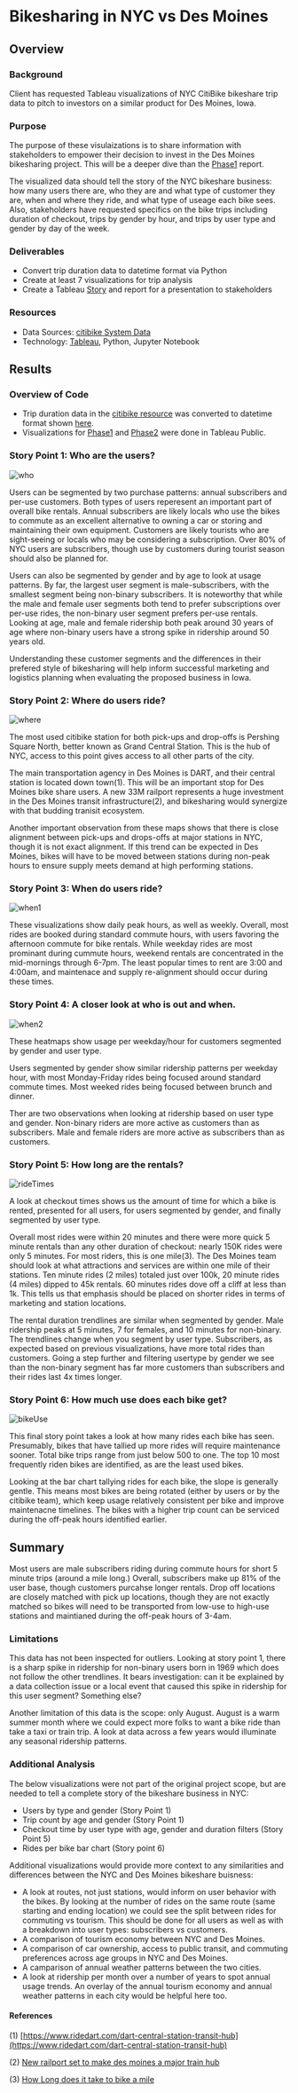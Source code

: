 # Bikesharing in NYC vs Des Moines

## Overview
 
### Background
Client has requested Tableau visualizations of NYC CitiBike bikeshare trip data to pitch to investors on a similar product for Des Moines, Iowa.  

### Purpose
The purpose of these visulaizations is to share information with stakeholders to empower their decision to invest in the Des Moines bikesharing project.  This will be a deeper dive than the [Phase1](https://public.tableau.com/views/CitiBikeNYC_Phase1/NYCCitiBikeStoryPhase1?:language=en-US&publish=yes&:display_count=n&:origin=viz_share_link) report. 

The visualized data should tell the story of the NYC bikeshare business: how many users there are, who they are and what type of customer they are, when and where they ride, and what type of useage each bike sees. Also, stakeholders have requested specifics on the bike trips including duration of checkout, trips by gender by hour, and trips by user type and gender by day of the week. 

### Deliverables
 - Convert trip duration data to datetime format via Python
 - Create at least 7 visualizations for trip analysis
 - Create a Tableau [Story](https://public.tableau.com/app/profile/aurora.christensen/viz/CitiBikeNYC_Phase2/NYCStory?publish=yes) and report for a presentation to stakeholders
 
### Resources
 - Data Sources: [citibike System Data](https://ride.citibikenyc.com/system-data)
 - Technology: [Tableau](https://public.tableau.com/s/), Python, Jupyter Notebook

## Results

### Overview of Code
 - Trip duration data in the [citibike resource](https://ride.citibikenyc.com/system-data) was converted to datetime format shown [here](https://github.com/aberloro/bikesharing/blob/main/NYC_CitiBike_Challenge.ipynb).
 - Visualizations for [Phase1](https://public.tableau.com/views/CitiBikeNYC_Phase1/NYCCitiBikeStoryPhase1?:language=en-US&publish=yes&:display_count=n&:origin=viz_share_link) and [Phase2](https://public.tableau.com/views/CitiBikeNYC_Phase2/NYCStory?:language=en-US&publish=yes&:display_count=n&:origin=viz_share_link) were done in Tableau Public. 

### Story Point 1: Who are the users?

![who](https://user-images.githubusercontent.com/93740725/161343097-6fa21d90-72fc-4de4-b45c-f9959942f827.png)

Users can be segmented by two purchase patterns: annual subscribers and per-use customers.  Both types of users reperesent an important part of overall bike rentals.  Annual subscribers are likely locals who use the bikes to commute as an excellent alternative to owning a car or storing and maintaining their own equipment.  Customers are likely tourists who are sight-seeing or locals who may be considering a subscription.  Over 80% of NYC users are subscribers, though use by customers during tourist season should also be planned for. 

Users can also be segmented by gender and by age to look at usage patterns.  By far, the largest user segment is male-subscribers, with the smallest segment being non-binary subscribers.  It is noteworthy that while the male and female user segments both tend to prefer subscriptions over per-use rides, the non-binary user segment prefers per-use rentals.  Looking at age, male and female ridership both peak around 30 years of age where non-binary users have a strong spike in ridership around 50 years old.  

Understanding these customer segments and the differences in their prefered style of bikesharing will help inform successful marketing and logistics planning when evaluating the proposed business in Iowa.  

 ### Story Point 2: Where do users ride?

![where](https://user-images.githubusercontent.com/93740725/161343112-203356e2-0a46-4400-b9ae-06d7b4e3eafc.png)

The most used citibike station for both pick-ups and drop-offs is Pershing Square North, better known as Grand Central Station.  This is the hub of NYC, access to this point gives access to all other parts of the city. 

The main transportation agency in Des Moines is DART, and their central station is located down town(1).  This will be an important stop for Des Moines bike share users. A new 33M railport represents a huge investment in the Des Moines transit infrastructure(2), and bikesharing would synergize with that budding tranisit ecosystem. 

Another important observation from these maps shows that there is close alignment between pick-ups and drops-offs at major stations in NYC, though it is not exact alignment. If this trend can be expected in Des Moines, bikes will have to be moved between stations during non-peak hours to ensure supply meets demand at high performing stations.  

### Story Point 3: When do users ride?

![when1](https://user-images.githubusercontent.com/93740725/161343144-bce70aae-3027-4381-994d-ef2fcb348671.png)

These visualizations show daily peak hours, as well as weekly.  Overall, most rides are booked during standard commute hours, with users favoring the afternoon commute for bike rentals.  While weekday rides are most prominant during cummute hours, weekend rentals are concentrated in the mid-mornings through 6-7pm.  The least popular times to rent are 3:00 and 4:00am, and maintenace and supply re-alignment should occur during these times. 

### Story Point 4: A closer look at who is out and when.

![when2](https://user-images.githubusercontent.com/93740725/161343173-c5a10a22-cf37-404a-8ca6-1258833c4c1a.png)

These heatmaps show usage per weekday/hour for customers segmented by gender and user type.  

Users segmented by gender show similar ridership patterns per weekday hour, with  most Monday-Friday rides being focused around standard commute times.  Most weeked rides being focused between brunch and dinner.  

Ther are two observations when looking at ridership based on user type and gender.  Non-binary riders are more active as customers than as subscribers.  Male and female riders are more active as subscribers than as customers. 

### Story Point 5: How long are the rentals?

![rideTimes](https://user-images.githubusercontent.com/93740725/161343202-7337bf60-eccc-4a1f-aa0f-45c099720cf2.png)

A look at checkout times shows us the amount of time for which a bike is rented, presented for all users, for users segmented by gender, and finally segmented by user type. 

Overall most rides were within 20 minutes and there were more quick 5 minute rentals than any other duration of checkout: nearly 150K rides were only 5 minutes. For most riders, this is one mile(3). The Des Moines team should look at what attractions and services are within one mile of their stations. Ten minute rides (2 miles) totaled just over 100k, 20 minute rides (4 miles) dipped to 45k rentals.  60 minutes rides dove off a cliff at less than 1k.  This tells us that emphasis should be placed on shorter rides in terms of marketing and station locations. 

The rental duration trendlines are similar when segmented by gender.  Male ridership peaks at 5 minutes, 7 for females, and 10 minutes for non-binary.  The trendlines change when you segment by user type.  Subscribers, as expected based on previous visualizations, have more total rides than customers.  Going a step further and filtering usertype by gender we see than the non-binary segment has far more customers than subscribers and their rides last 4x times longer.

### Story Point 6: How much use does each bike get?

![bikeUse](https://user-images.githubusercontent.com/93740725/161343386-a6582478-84b0-4ccb-952f-2bf6aafe05d9.png)

This final story point takes a look at how many rides each bike has seen. Presumably, bikes that have tallied up more rides will require maintenance sooner.  Total bike trips range from just below 500 to one.  The top 10 most frequently riden bikes are identified, as are the least used bikes.  

Looking at the bar chart tallying rides for each bike, the slope is generally gentle. This means most bikes are being rotated (either by users or by the citibike team), which keep usage relatively consistent per bike and improve maintenacne timelines.  The bikes with a higher trip count can be serviced during the off-peak hours identified earlier. 
 
## Summary
Most users are male subscribers riding during commute hours for short 5 minute trips (around a mile long.)  Overall, subscribers make up 81% of the user base, though customers purcahse longer rentals.  Drop off locations are closely matched with pick up locations, though they are not exactly matched so bikes will need to be transported from low-use to high-use stations and maintianed during the off-peak hours of 3-4am. 

### Limitations
This data has not been inspected for outliers. Looking at story point 1, there is a sharp spike in ridership for non-binary users born in 1969 which does not follow the other trendlines.  It bears investigation: can it be explained by a data collection issue or a local event that caused this spike in ridership for this user segment? Something else?

Another limitation of this data is the scope: only August.  August is a warm summer month where we could expect more folks to want a bike ride than take a taxi or train trip.  A look at data across a few years would illuminate any seasonal ridership patterns.    

### Additional Analysis 

The below visualizations were not part of the original project scope, but are needed to tell a complete story of the bikeshare business in NYC:
 - Users by type and gender (Story Point 1)
 - Trip count by age and gender (Story Point 1)
 - Checkout time by user type with age, gender and duration filters (Story Point 5)
 - Rides per bike bar chart (Story point 6)
 
Additional visualizations would provide more context to any similarities and differences between the NYC and Des Moines bikeshare buisness:

 - A look at routes, not just stations, would inform on user behavior with the bikes. By looking at the number of rides on the same route (same starting and ending location) we could see the split between rides for commuting vs tourism. This should be done for all users as well as with a breakdown into user types: subscribers vs customers. 
- A comparison of tourism economy between NYC and Des Moines.
- A comparison of car ownership, access to public transit, and commuting preferences across age groups in NYC and Des Moines.
- A camparison of annual weather patterns between the two cities.
- A look at ridership per month over a number of years to spot annual usage trends. An overlay of the annual tourism economy and annual weather patterns in each city would be helpful here too.  

#### References
(1) [https://www.ridedart.com/dart-central-station-transit-hub](https://www.ridedart.com/dart-central-station-transit-hub)

(2) [New railport set to make des moines a major train hub](https://www.kcci.com/article/iowa-new-railport-set-to-make-des-moines-a-major-train-hub/39139078)

(3) [How Long does it take to bike a mile](https://www.bikethesites.com/how-long-does-it-take-to-bike-a-mile/) 
